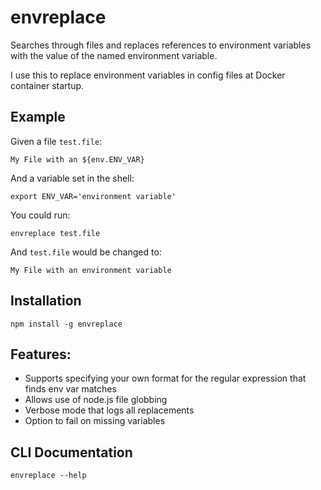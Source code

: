 # envreplace

Searches through files and replaces references to environment variables with the value of the named environment variable.

I use this to replace environment variables in config files at Docker container startup.

## Example

Given a file `test.file`:
```
My File with an ${env.ENV_VAR}
```
And a variable set in the shell:
```
export ENV_VAR='environment variable'
```
You could run:
```
envreplace test.file
```
And `test.file` would be changed to:
```
My File with an environment variable
```

## Installation
```
npm install -g envreplace
```

## Features:
* Supports specifying your own format for the regular expression that finds env var matches
* Allows use of node.js file globbing
* Verbose mode that logs all replacements
* Option to fail on missing variables

## CLI Documentation
```
envreplace --help
```
